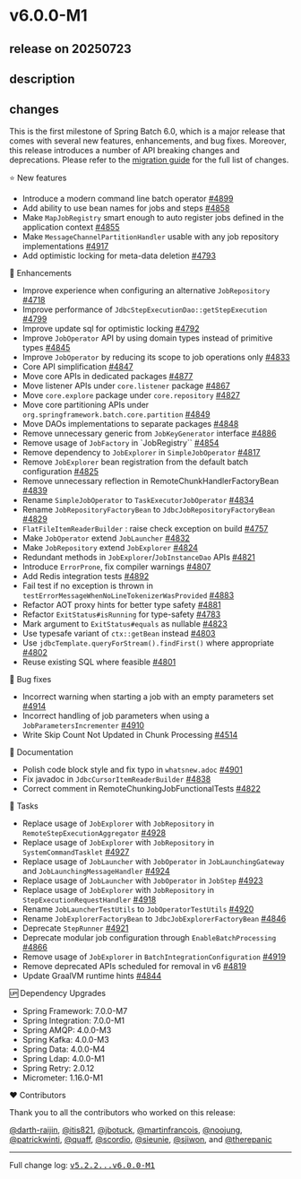 # v6.0.0-M1

## release on 20250723
## description
## changes
This is the first milestone of Spring Batch 6.0, which is a major release that comes with several new features, enhancements, and bug fixes. Moreover, this release introduces a number of API breaking changes and deprecations. Please refer to the <a href="https://github.com/spring-projects/spring-batch/wiki/Spring-Batch-6.0-Migration-Guide">migration guide</a> for the full list of changes.

⭐ New features

* Introduce a modern command line batch operator <a href="https://github.com/spring-projects/spring-batch/issues/4899" data-hovercard-type="issue" data-hovercard-url="/spring-projects/spring-batch/issues/4899/hovercard">#4899</a>
* Add ability to use bean names for jobs and steps <a href="https://github.com/spring-projects/spring-batch/issues/4858" data-hovercard-type="issue" data-hovercard-url="/spring-projects/spring-batch/issues/4858/hovercard">#4858</a>
* Make <code>MapJobRegistry</code> smart enough to auto register jobs defined in the application context <a href="https://github.com/spring-projects/spring-batch/issues/4855" data-hovercard-type="issue" data-hovercard-url="/spring-projects/spring-batch/issues/4855/hovercard">#4855</a>
* Make <code>MessageChannelPartitionHandler</code> usable with any job repository implementations <a href="https://github.com/spring-projects/spring-batch/issues/4917" data-hovercard-type="issue" data-hovercard-url="/spring-projects/spring-batch/issues/4917/hovercard">#4917</a>
* Add optimistic locking for meta-data deletion <a class="issue-link js-issue-link" data-error-text="Failed to load title" data-id="2948787356" data-permission-text="Title is private" data-url="https://github.com/spring-projects/spring-batch/issues/4793" data-hovercard-type="pull_request" data-hovercard-url="/spring-projects/spring-batch/pull/4793/hovercard" href="https://github.com/spring-projects/spring-batch/pull/4793">#4793</a>

🚀 Enhancements

* Improve experience when configuring an alternative <code>JobRepository</code> <a href="https://github.com/spring-projects/spring-batch/issues/4718" data-hovercard-type="issue" data-hovercard-url="/spring-projects/spring-batch/issues/4718/hovercard">#4718</a>
* Improve performance of <code>JdbcStepExecutionDao::getStepExecution</code> <a class="issue-link js-issue-link" data-error-text="Failed to load title" data-id="2952095121" data-permission-text="Title is private" data-url="https://github.com/spring-projects/spring-batch/issues/4799" data-hovercard-type="pull_request" data-hovercard-url="/spring-projects/spring-batch/pull/4799/hovercard" href="https://github.com/spring-projects/spring-batch/pull/4799">#4799</a>
* Improve update sql for optimistic locking <a class="issue-link js-issue-link" data-error-text="Failed to load title" data-id="2948726512" data-permission-text="Title is private" data-url="https://github.com/spring-projects/spring-batch/issues/4792" data-hovercard-type="pull_request" data-hovercard-url="/spring-projects/spring-batch/pull/4792/hovercard" href="https://github.com/spring-projects/spring-batch/pull/4792">#4792</a>
* Improve <code>JobOperator</code> API by using domain types instead of primitive types <a href="https://github.com/spring-projects/spring-batch/issues/4845" data-hovercard-type="issue" data-hovercard-url="/spring-projects/spring-batch/issues/4845/hovercard">#4845</a>
* Improve <code>JobOperator</code> by reducing its scope to job operations only <a href="https://github.com/spring-projects/spring-batch/issues/4833" data-hovercard-type="issue" data-hovercard-url="/spring-projects/spring-batch/issues/4833/hovercard">#4833</a>
* Core API simplification <a href="https://github.com/spring-projects/spring-batch/issues/4847" data-hovercard-type="issue" data-hovercard-url="/spring-projects/spring-batch/issues/4847/hovercard">#4847</a>
* Move core APIs in dedicated packages <a href="https://github.com/spring-projects/spring-batch/issues/4877" data-hovercard-type="issue" data-hovercard-url="/spring-projects/spring-batch/issues/4877/hovercard">#4877</a>
* Move listener APIs under <code>core.listener</code> package <a href="https://github.com/spring-projects/spring-batch/issues/4867" data-hovercard-type="issue" data-hovercard-url="/spring-projects/spring-batch/issues/4867/hovercard">#4867</a>
* Move <code>core.explore</code> package under <code>core.repository</code> <a href="https://github.com/spring-projects/spring-batch/issues/4827" data-hovercard-type="issue" data-hovercard-url="/spring-projects/spring-batch/issues/4827/hovercard">#4827</a>
* Move core partitioning APIs under <code>org.springframework.batch.core.partition</code> <a href="https://github.com/spring-projects/spring-batch/issues/4849" data-hovercard-type="issue" data-hovercard-url="/spring-projects/spring-batch/issues/4849/hovercard">#4849</a>
* Move DAOs implementations to separate packages <a href="https://github.com/spring-projects/spring-batch/issues/4848" data-hovercard-type="issue" data-hovercard-url="/spring-projects/spring-batch/issues/4848/hovercard">#4848</a>
* Remove unnecessary generic from <code>JobKeyGenerator</code> interface <a href="https://github.com/spring-projects/spring-batch/issues/4886" data-hovercard-type="issue" data-hovercard-url="/spring-projects/spring-batch/issues/4886/hovercard">#4886</a>
* Remove usage of <code>JobFactory</code> in `JobRegistry`` <a href="https://github.com/spring-projects/spring-batch/issues/4854" data-hovercard-type="issue" data-hovercard-url="/spring-projects/spring-batch/issues/4854/hovercard">#4854</a>
* Remove dependency to <code>JobExplorer</code> in <code>SimpleJobOperator</code> <a href="https://github.com/spring-projects/spring-batch/issues/4817" data-hovercard-type="issue" data-hovercard-url="/spring-projects/spring-batch/issues/4817/hovercard">#4817</a>
* Remove <code>JobExplorer</code> bean registration from the default batch configuration <a href="https://github.com/spring-projects/spring-batch/issues/4825" data-hovercard-type="issue" data-hovercard-url="/spring-projects/spring-batch/issues/4825/hovercard">#4825</a>
* Remove unnecessary reflection in RemoteChunkHandlerFactoryBean <a class="issue-link js-issue-link" data-error-text="Failed to load title" data-id="3053377562" data-permission-text="Title is private" data-url="https://github.com/spring-projects/spring-batch/issues/4839" data-hovercard-type="pull_request" data-hovercard-url="/spring-projects/spring-batch/pull/4839/hovercard" href="https://github.com/spring-projects/spring-batch/pull/4839">#4839</a>
* Rename <code>SimpleJobOperator</code> to <code>TaskExecutorJobOperator</code> <a href="https://github.com/spring-projects/spring-batch/issues/4834" data-hovercard-type="issue" data-hovercard-url="/spring-projects/spring-batch/issues/4834/hovercard">#4834</a>
* Rename <code>JobRepositoryFactoryBean</code> to <code>JdbcJobRepositoryFactoryBean</code> <a href="https://github.com/spring-projects/spring-batch/issues/4829" data-hovercard-type="issue" data-hovercard-url="/spring-projects/spring-batch/issues/4829/hovercard">#4829</a>
* <code>FlatFileItemReaderBuilder</code> : raise check exception on build <a href="https://github.com/spring-projects/spring-batch/issues/4757" data-hovercard-type="issue" data-hovercard-url="/spring-projects/spring-batch/issues/4757/hovercard">#4757</a>
* Make <code>JobOperator</code> extend <code>JobLauncher</code> <a href="https://github.com/spring-projects/spring-batch/issues/4832" data-hovercard-type="issue" data-hovercard-url="/spring-projects/spring-batch/issues/4832/hovercard">#4832</a>
* Make <code>JobRepository</code> extend <code>JobExplorer</code> <a href="https://github.com/spring-projects/spring-batch/issues/4824" data-hovercard-type="issue" data-hovercard-url="/spring-projects/spring-batch/issues/4824/hovercard">#4824</a>
* Redundant methods in <code>JobExplorer</code>/<code>JobInstanceDao</code> APIs <a href="https://github.com/spring-projects/spring-batch/issues/4821" data-hovercard-type="issue" data-hovercard-url="/spring-projects/spring-batch/issues/4821/hovercard">#4821</a>
* Introduce <code>ErrorProne</code>, fix compiler warnings <a class="issue-link js-issue-link" data-error-text="Failed to load title" data-id="2974003701" data-permission-text="Title is private" data-url="https://github.com/spring-projects/spring-batch/issues/4807" data-hovercard-type="pull_request" data-hovercard-url="/spring-projects/spring-batch/pull/4807/hovercard" href="https://github.com/spring-projects/spring-batch/pull/4807">#4807</a>
* Add Redis integration tests <a class="issue-link js-issue-link" data-error-text="Failed to load title" data-id="3165140807" data-permission-text="Title is private" data-url="https://github.com/spring-projects/spring-batch/issues/4892" data-hovercard-type="pull_request" data-hovercard-url="/spring-projects/spring-batch/pull/4892/hovercard" href="https://github.com/spring-projects/spring-batch/pull/4892">#4892</a>
* Fail test if no exception is thrown in <code>testErrorMessageWhenNoLineTokenizerWasProvided</code> <a class="issue-link js-issue-link" data-error-text="Failed to load title" data-id="3143598189" data-permission-text="Title is private" data-url="https://github.com/spring-projects/spring-batch/issues/4883" data-hovercard-type="pull_request" data-hovercard-url="/spring-projects/spring-batch/pull/4883/hovercard" href="https://github.com/spring-projects/spring-batch/pull/4883">#4883</a>
* Refactor AOT proxy hints for better type safety <a class="issue-link js-issue-link" data-error-text="Failed to load title" data-id="3143381956" data-permission-text="Title is private" data-url="https://github.com/spring-projects/spring-batch/issues/4881" data-hovercard-type="pull_request" data-hovercard-url="/spring-projects/spring-batch/pull/4881/hovercard" href="https://github.com/spring-projects/spring-batch/pull/4881">#4881</a>
* Refactor <code>ExitStatus#isRunning</code> for type-safety <a class="issue-link js-issue-link" data-error-text="Failed to load title" data-id="2921866435" data-permission-text="Title is private" data-url="https://github.com/spring-projects/spring-batch/issues/4783" data-hovercard-type="pull_request" data-hovercard-url="/spring-projects/spring-batch/pull/4783/hovercard" href="https://github.com/spring-projects/spring-batch/pull/4783">#4783</a>
* Mark argument to <code>ExitStatus#equals</code> as nullable <a class="issue-link js-issue-link" data-error-text="Failed to load title" data-id="3038206053" data-permission-text="Title is private" data-url="https://github.com/spring-projects/spring-batch/issues/4823" data-hovercard-type="pull_request" data-hovercard-url="/spring-projects/spring-batch/pull/4823/hovercard" href="https://github.com/spring-projects/spring-batch/pull/4823">#4823</a>
* Use typesafe variant of <code>ctx::getBean</code> instead <a class="issue-link js-issue-link" data-error-text="Failed to load title" data-id="2955517215" data-permission-text="Title is private" data-url="https://github.com/spring-projects/spring-batch/issues/4803" data-hovercard-type="pull_request" data-hovercard-url="/spring-projects/spring-batch/pull/4803/hovercard" href="https://github.com/spring-projects/spring-batch/pull/4803">#4803</a>
* Use <code>jdbcTemplate.queryForStream().findFirst()</code> where appropriate <a class="issue-link js-issue-link" data-error-text="Failed to load title" data-id="2955252954" data-permission-text="Title is private" data-url="https://github.com/spring-projects/spring-batch/issues/4802" data-hovercard-type="pull_request" data-hovercard-url="/spring-projects/spring-batch/pull/4802/hovercard" href="https://github.com/spring-projects/spring-batch/pull/4802">#4802</a>
* Reuse existing SQL where feasible <a class="issue-link js-issue-link" data-error-text="Failed to load title" data-id="2954948375" data-permission-text="Title is private" data-url="https://github.com/spring-projects/spring-batch/issues/4801" data-hovercard-type="pull_request" data-hovercard-url="/spring-projects/spring-batch/pull/4801/hovercard" href="https://github.com/spring-projects/spring-batch/pull/4801">#4801</a>

🐞 Bug fixes

* Incorrect warning when starting a job with an empty parameters set <a href="https://github.com/spring-projects/spring-batch/issues/4914" data-hovercard-type="issue" data-hovercard-url="/spring-projects/spring-batch/issues/4914/hovercard">#4914</a>
* Incorrect handling of job parameters when using a <code>JobParametersIncrementer</code> <a href="https://github.com/spring-projects/spring-batch/issues/4910" data-hovercard-type="issue" data-hovercard-url="/spring-projects/spring-batch/issues/4910/hovercard">#4910</a>
* Write Skip Count Not Updated in Chunk Processing <a href="https://github.com/spring-projects/spring-batch/issues/4514" data-hovercard-type="issue" data-hovercard-url="/spring-projects/spring-batch/issues/4514/hovercard">#4514</a>

📔 Documentation

* Polish code block style and fix typo in <code>whatsnew.adoc</code> <a href="https://github.com/spring-projects/spring-batch/pull/4901" data-hovercard-type="pull_request" data-hovercard-url="/spring-projects/spring-batch/pull/4901/hovercard">#4901</a>
* Fix javadoc in <code>JdbcCursorItemReaderBuilder</code> <a href="https://github.com/spring-projects/spring-batch/pull/4838" data-hovercard-type="pull_request" data-hovercard-url="/spring-projects/spring-batch/pull/4838/hovercard">#4838</a>
* Correct comment in RemoteChunkingJobFunctionalTests <a class="issue-link js-issue-link" data-error-text="Failed to load title" data-id="3033575219" data-permission-text="Title is private" data-url="https://github.com/spring-projects/spring-batch/issues/4822" data-hovercard-type="pull_request" data-hovercard-url="/spring-projects/spring-batch/pull/4822/hovercard" href="https://github.com/spring-projects/spring-batch/pull/4822">#4822</a>

🔨 Tasks

* Replace usage of <code>JobExplorer</code> with <code>JobRepository</code> in <code>RemoteStepExecutionAggregator</code> <a href="https://github.com/spring-projects/spring-batch/issues/4928" data-hovercard-type="issue" data-hovercard-url="/spring-projects/spring-batch/issues/4928/hovercard">#4928</a>
* Replace usage of <code>JobExplorer</code> with <code>JobRepository</code> in <code>SystemCommandTasklet</code> <a href="https://github.com/spring-projects/spring-batch/issues/4927" data-hovercard-type="issue" data-hovercard-url="/spring-projects/spring-batch/issues/4927/hovercard">#4927</a>
* Replace usage of <code>JobLauncher</code> with <code>JobOperator</code> in <code>JobLaunchingGateway</code> and <code>JobLaunchingMessageHandler</code> <a href="https://github.com/spring-projects/spring-batch/issues/4924" data-hovercard-type="issue" data-hovercard-url="/spring-projects/spring-batch/issues/4924/hovercard">#4924</a>
* Replace usage of <code>JobLauncher</code> with <code>JobOperator</code> in <code>JobStep</code> <a href="https://github.com/spring-projects/spring-batch/issues/4923" data-hovercard-type="issue" data-hovercard-url="/spring-projects/spring-batch/issues/4923/hovercard">#4923</a>
* Replace usage of <code>JobExplorer</code> with <code>JobRepository</code> in <code>StepExecutionRequestHandler</code> <a href="https://github.com/spring-projects/spring-batch/issues/4918" data-hovercard-type="issue" data-hovercard-url="/spring-projects/spring-batch/issues/4918/hovercard">#4918</a>
* Rename <code>JobLauncherTestUtils</code> to <code>JobOperatorTestUtils</code> <a href="https://github.com/spring-projects/spring-batch/issues/4920" data-hovercard-type="issue" data-hovercard-url="/spring-projects/spring-batch/issues/4920/hovercard">#4920</a>
* Rename <code>JobExplorerFactoryBean</code> to <code>JdbcJobExplorerFactoryBean</code> <a href="https://github.com/spring-projects/spring-batch/issues/4846" data-hovercard-type="issue" data-hovercard-url="/spring-projects/spring-batch/issues/4846/hovercard">#4846</a>
* Deprecate <code>StepRunner</code> <a href="https://github.com/spring-projects/spring-batch/issues/4921" data-hovercard-type="issue" data-hovercard-url="/spring-projects/spring-batch/issues/4921/hovercard">#4921</a>
* Deprecate modular job configuration through <code>EnableBatchProcessing</code> <a href="https://github.com/spring-projects/spring-batch/issues/4866" data-hovercard-type="issue" data-hovercard-url="/spring-projects/spring-batch/issues/4866/hovercard">#4866</a>
* Remove usage of <code>JobExplorer</code> in <code>BatchIntegrationConfiguration</code> <a href="https://github.com/spring-projects/spring-batch/issues/4919" data-hovercard-type="issue" data-hovercard-url="/spring-projects/spring-batch/issues/4919/hovercard">#4919</a>
* Remove deprecated APIs scheduled for removal in v6 <a href="https://github.com/spring-projects/spring-batch/issues/4819" data-hovercard-type="issue" data-hovercard-url="/spring-projects/spring-batch/issues/4819/hovercard">#4819</a>
* Update GraalVM runtime hints <a href="https://github.com/spring-projects/spring-batch/issues/4844" data-hovercard-type="issue" data-hovercard-url="/spring-projects/spring-batch/issues/4844/hovercard">#4844</a>

🆙 Dependency Upgrades

* Spring Framework: 7.0.0-M7
* Spring Integration: 7.0.0-M1
* Spring AMQP: 4.0.0-M3
* Spring Kafka: 4.0.0-M3
* Spring Data: 4.0.0-M4
* Spring Ldap: 4.0.0-M1
* Spring Retry: 2.0.12
* Micrometer: 1.16.0-M1

❤️ Contributors

Thank you to all the contributors who worked on this release:

<a class="user-mention notranslate" data-hovercard-type="user" data-hovercard-url="/users/darth-raijin/hovercard" data-octo-click="hovercard-link-click" data-octo-dimensions="link_type:self" href="https://github.com/darth-raijin">@darth-raijin</a>, <a class="user-mention notranslate" data-hovercard-type="user" data-hovercard-url="/users/itis821/hovercard" data-octo-click="hovercard-link-click" data-octo-dimensions="link_type:self" href="https://github.com/itis821">@itis821</a>, <a class="user-mention notranslate" data-hovercard-type="user" data-hovercard-url="/users/jbotuck/hovercard" data-octo-click="hovercard-link-click" data-octo-dimensions="link_type:self" href="https://github.com/jbotuck">@jbotuck</a>, <a class="user-mention notranslate" data-hovercard-type="user" data-hovercard-url="/users/martinfrancois/hovercard" data-octo-click="hovercard-link-click" data-octo-dimensions="link_type:self" href="https://github.com/martinfrancois">@martinfrancois</a>, <a class="user-mention notranslate" data-hovercard-type="user" data-hovercard-url="/users/noojung/hovercard" data-octo-click="hovercard-link-click" data-octo-dimensions="link_type:self" href="https://github.com/noojung">@noojung</a>, <a class="user-mention notranslate" data-hovercard-type="user" data-hovercard-url="/users/patrickwinti/hovercard" data-octo-click="hovercard-link-click" data-octo-dimensions="link_type:self" href="https://github.com/patrickwinti">@patrickwinti</a>, <a class="user-mention notranslate" data-hovercard-type="user" data-hovercard-url="/users/quaff/hovercard" data-octo-click="hovercard-link-click" data-octo-dimensions="link_type:self" href="https://github.com/quaff">@quaff</a>, <a class="user-mention notranslate" data-hovercard-type="user" data-hovercard-url="/users/scordio/hovercard" data-octo-click="hovercard-link-click" data-octo-dimensions="link_type:self" href="https://github.com/scordio">@scordio</a>, <a class="user-mention notranslate" data-hovercard-type="user" data-hovercard-url="/users/sieunie/hovercard" data-octo-click="hovercard-link-click" data-octo-dimensions="link_type:self" href="https://github.com/sieunie">@sieunie</a>, <a class="user-mention notranslate" data-hovercard-type="user" data-hovercard-url="/users/sjiwon/hovercard" data-octo-click="hovercard-link-click" data-octo-dimensions="link_type:self" href="https://github.com/sjiwon">@sjiwon</a>, and <a class="user-mention notranslate" data-hovercard-type="user" data-hovercard-url="/users/therepanic/hovercard" data-octo-click="hovercard-link-click" data-octo-dimensions="link_type:self" href="https://github.com/therepanic">@therepanic</a>

*** ** * ** ***

Full change log: <a class="commit-link" href="https://github.com/spring-projects/spring-batch/compare/v5.2.2...v6.0.0-M1"><tt>v5.2.2...v6.0.0-M1</tt></a>

